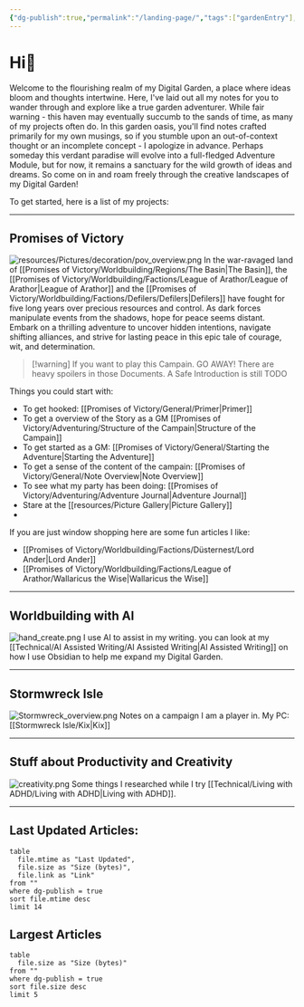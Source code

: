```yaml
---
{"dg-publish":true,"permalink":"/landing-page/","tags":["gardenEntry"],"noteIcon":"Meta","created":"2023-03-29T18:12:33.199+02:00","updated":"2023-04-14T23:00:46.071+02:00"}
---
```


# Hi🌱
Welcome to the flourishing realm of my Digital Garden, a place where ideas bloom and thoughts intertwine. Here, I've laid out all my notes for you to wander through and explore like a true garden adventurer.
While fair warning - this haven may eventually succumb to the sands of time, as many of my projects often do. In this garden oasis, you'll find notes crafted primarily for my own musings, so if you stumble upon an out-of-context thought or an incomplete concept - I apologize in advance. 
Perhaps someday this verdant paradise will evolve into a full-fledged Adventure Module, but for now, it remains a sanctuary for the wild growth of ideas and dreams. So come on in and roam freely through the creative landscapes of my Digital Garden!



To get started, here is a list of my projects:

---
## Promises of Victory
![resources/Pictures/decoration/pov_overview.png](/img/user/resources/Pictures/decoration/pov_overview.png)
 In the war-ravaged land of [[Promises of Victory/Worldbuilding/Regions/The Basin\|The Basin]], the [[Promises of Victory/Worldbuilding/Factions/League of Arathor/League of Arathor\|League of Arathor]] and the [[Promises of Victory/Worldbuilding/Factions/Defilers/Defilers\|Defilers]] have fought for five long years over precious resources and control. As dark forces manipulate events from the shadows, hope for peace seems distant. Embark on a thrilling adventure to uncover hidden intentions, navigate shifting alliances, and strive for lasting peace in this epic tale of courage, wit, and determination.

> [!warning] If you want to play this Campain. GO AWAY! There are heavy spoilers in those Documents. A Safe Introduction is still TODO

Things you could start with:
- To get hooked: [[Promises of Victory/General/Primer\|Primer]]
- To get a overview of the Story as a GM [[Promises of Victory/Adventuring/Structure of the Campain\|Structure of the Campain]]
- To get started as a GM: [[Promises of Victory/General/Starting the Adventure\|Starting the Adventure]]
- To get a sense of the content of the campain: [[Promises of Victory/General/Note Overview\|Note Overview]]
- To see what my party has been doing: [[Promises of Victory/Adventuring/Adventure Journal\|Adventure Journal]]
- Stare at the [[resources/Picture Gallery\|Picture Gallery]]
- 
If you are just window shopping here are some fun articles I like:
- [[Promises of Victory/Worldbuilding/Factions/Düsternest/Lord Ander\|Lord Ander]]
- [[Promises of Victory/Worldbuilding/Factions/League of Arathor/Wallaricus the Wise\|Wallaricus the Wise]]

---
## Worldbuilding with AI
![hand_create.png](/img/user/resources/Pictures/decoration/hand_create.png)
I use AI to assist in my writing. you can look at my [[Technical/AI Assisted Writing/AI Assisted Writing\|AI Assisted Writing]]  on how I use Obsidian to help me expand my Digital Garden.

---
## Stormwreck Isle
![Stormwreck_overview.png](/img/user/resources/Pictures/decoration/Stormwreck_overview.png)
Notes on a campaign I am a player in.
My PC: [[Stormwreck Isle/Kix\|Kix]]

---
## Stuff about Productivity and Creativity
![creativity.png](/img/user/resources/Pictures/decoration/creativity.png)
Some things I researched while I try [[Technical/Living with ADHD/Living with ADHD\|Living with ADHD]].


---
## Last Updated Articles: 
``` dataview
table
  file.mtime as "Last Updated",
  file.size as "Size (bytes)",
  file.link as "Link"
from ""
where dg-publish = true
sort file.mtime desc
limit 14
```

## Largest Articles
``` dataview
table
  file.size as "Size (bytes)"
from ""
where dg-publish = true
sort file.size desc
limit 5
```

